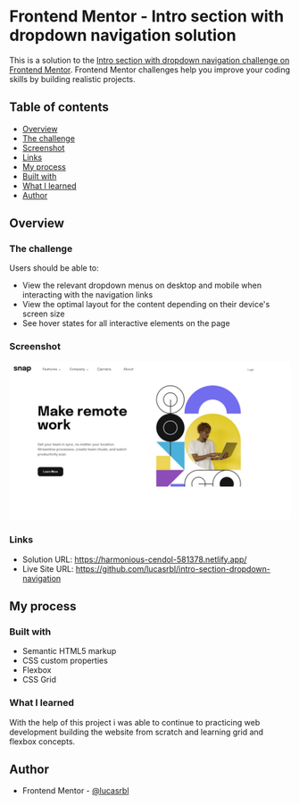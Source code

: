 # Frontend Mentor - Intro section with dropdown navigation solution

This is a solution to the [Intro section with dropdown navigation challenge on Frontend Mentor](https://www.frontendmentor.io/challenges/intro-section-with-dropdown-navigation-ryaPetHE5). Frontend Mentor challenges help you improve your coding skills by building realistic projects. 

## Table of contents

- [Overview](#overview)
- [The challenge](#the-challenge)
- [Screenshot](#screenshot)
- [Links](#links)
- [My process](#my-process)
- [Built with](#built-with)
- [What I learned](#what-i-learned)
- [Author](#author)

## Overview

### The challenge

Users should be able to:

- View the relevant dropdown menus on desktop and mobile when interacting with the navigation links
- View the optimal layout for the content depending on their device's screen size
- See hover states for all interactive elements on the page

### Screenshot

![](./images/screenshot.png)


### Links

- Solution URL: https://harmonious-cendol-581378.netlify.app/
- Live Site URL: https://github.com/lucasrbl/intro-section-dropdown-navigation

## My process

### Built with

- Semantic HTML5 markup
- CSS custom properties
- Flexbox
- CSS Grid


### What I learned

With the help of this project i was able to continue to practicing web development building the website from scratch and learning grid and flexbox concepts.


## Author

- Frontend Mentor - [@lucasrbl](https://www.frontendmentor.io/profile/lucasrbl)
